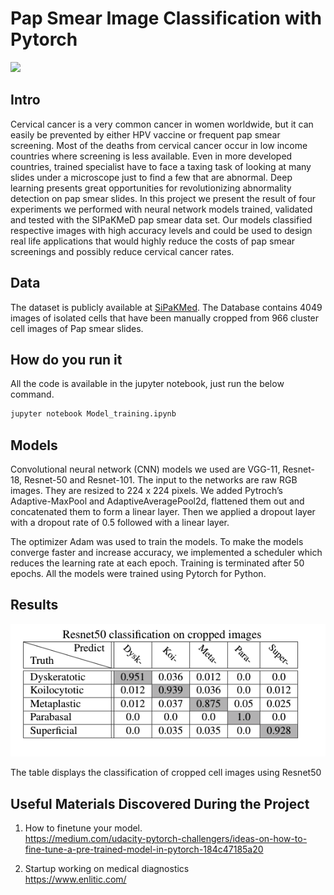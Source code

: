 # Pap Smear Image Classification with Pytorch

<img width="400" src="pap.png"></img>

## Intro

Cervical cancer is a very common cancer in women worldwide, but it can easily be prevented by either HPV vaccine or frequent pap smear screening. Most of the deaths from cervical cancer occur in low income countries where screening is less available. Even in more developed countries, trained specialist have to face a taxing task of looking at many slides under a microscope just to find a few that are abnormal. Deep learning presents great opportunities for revolutionizing abnormality detection on pap smear slides. In this project we present the result of four experiments we
performed with neural network models trained, validated and tested with the SIPaKMeD pap smear data set. Our models classified respective images with high accuracy levels and could be used to design real life applications that would highly reduce the costs of pap smear screenings and possibly reduce cervical cancer rates.

## Data 
The dataset is publicly available at [SiPaKMed](http://www.cs.uoi.gr/~marina/sipakmed.html). The Database contains 4049 images of isolated cells that have been manually cropped from 966 cluster cell images of Pap smear slides.

## How do you run it

All the code is available in the jupyter notebook, just run the below command. 
```sh
jupyter notebook Model_training.ipynb  
```

## Models

Convolutional neural network (CNN) models we used are VGG-11, Resnet-18, Resnet-50 and Resnet-101. The input to the networks are raw RGB images. They are resized to 224 x 224 pixels. We added Pytroch’s Adaptive-MaxPool and AdaptiveAveragePool2d, flattened them out and concatenated them to form a linear layer. Then we applied a dropout layer with a dropout rate of 0.5 followed with a linear layer.

The optimizer Adam was used to train the models. To make the models converge faster and increase accuracy, we implemented a scheduler which reduces the learning rate at each epoch. Training is terminated after 50 epochs. All the models were trained using Pytorch for Python.

## Results
<img src="confusion_matrix.png"></img>

The table displays the classification of cropped cell images using Resnet50

## Useful Materials Discovered During the Project

1. How to finetune your model.  
https://medium.com/udacity-pytorch-challengers/ideas-on-how-to-fine-tune-a-pre-trained-model-in-pytorch-184c47185a20

2. Startup working on medical diagnostics  
https://www.enlitic.com/
